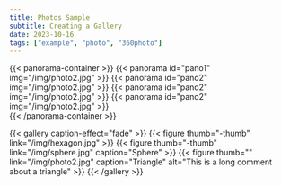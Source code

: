 ```yaml
---
title: Photos Sample
subtitle: Creating a Gallery
date: 2023-10-16
tags: ["example", "photo", "360photo"]
---
```


{{< panorama-container >}}
    {{< panorama id="pano1" img="/img/photo2.jpg" >}}
    {{< panorama id="pano2" img="/img/photo2.jpg" >}}
    {{< panorama id="pano2" img="/img/photo2.jpg" >}}
    {{< panorama id="pano2" img="/img/photo2.jpg" >}}  
{{< /panorama-container >}}


{{< gallery caption-effect="fade" >}}
  {{< figure thumb="-thumb" link="/img/hexagon.jpg" >}}
  {{< figure thumb="-thumb" link="/img/sphere.jpg" caption="Sphere" >}}
  {{< figure thumb="" link="/img/photo2.jpg" caption="Triangle" alt="This is a long comment about a triangle" >}}
{{< /gallery >}}

